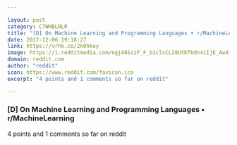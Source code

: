 ```yaml
---

layout: post
category: C7WHBLNLR
title: "[D] On Machine Learning and Programming Languages • r/MachineLearning"
date: 2017-12-06 19:18:27
link: https://vrhk.co/2k0hkoy
image: https://i.redditmedia.com/egjA8SzzF_F_b1clvCLI0UYKfbdn4iIjE_Aw43yXxSM.jpg?w=320&s=69f5b30e6295564d6760af46cd3ac632
domain: reddit.com
author: "reddit"
icon: https://www.reddit.com/favicon.ico
excerpt: "4 points and 1 comments so far on reddit"

---
```


### [D] On Machine Learning and Programming Languages • r/MachineLearning

4 points and 1 comments so far on reddit